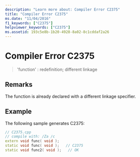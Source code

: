 ```yaml
---
description: "Learn more about: Compiler Error C2375"
title: "Compiler Error C2375"
ms.date: "11/04/2016"
f1_keywords: ["C2375"]
helpviewer_keywords: ["C2375"]
ms.assetid: 193c5e8b-1b20-4928-8a02-8c1cddaf2a26
---
```

# Compiler Error C2375

> 'function' : redefinition; different linkage

## Remarks

The function is already declared with a different linkage specifier.

## Example

The following sample generates C2375:

```cpp
// C2375.cpp
// compile with: /Za /c
extern void func( void );
static void func( void );   // C2375
static void func2( void );   // OK
```
